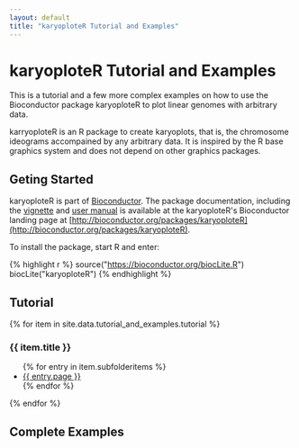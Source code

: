 ```yaml
---
layout: default
title: "karyoploteR Tutorial and Examples"
---
```


# karyoploteR Tutorial and Examples

This is a tutorial and a few more complex examples on how to use the Bioconductor package karyoploteR to plot linear genomes with arbitrary data.

karryoploteR is an R package to create karyoplots, that is, the chromosome ideograms accompained by any arbitrary data. It is inspired by the R 
base graphics system and does not depend on other graphics packages. 

## Geting Started

karyoploteR is part of [Bioconductor](http://bioconductor.org). The package documentation, including  the [vignette](http://bioconductor.org/packages/devel/bioc/vignettes/karyoploteR/inst/doc/karyoploteR.pdf)
and [user manual](http://bioconductor.org/packages/devel/bioc/manuals/karyoploteR/man/karyoploteR.pdf) is available at the karyoploteR's 
Bioconductor landing page at [http://bioconductor.org/packages/karyoploteR](http://bioconductor.org/packages/karyoploteR).

To install the package, start R and enter:

{% highlight r %}
  source("https://bioconductor.org/biocLite.R")
  biocLite("karyoploteR")
{% endhighlight %}


## Tutorial

{% for item in site.data.tutorial_and_examples.tutorial %}
    <h3>{{ item.title }}</h3>
      <ul>
        {% for entry in item.subfolderitems %}
          <li><a href="{{ entry.url }}">{{ entry.page }}</a></li>
        {% endfor %}
      </ul>
{% endfor %}


## Complete Examples


